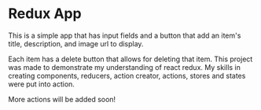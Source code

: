# Redux App

<p>This is a simple app that has input fields and a button that add an item's title, description, and
image url to display. </p>

<p>Each item has a delete button that allows for deleting that item. This project was made to demonstrate my understanding of react redux. My skills in creating components, reducers, action creator, actions, stores and states were put into action.</p>

<p>More actions will be added soon!</p>
